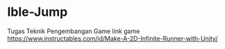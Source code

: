 # Ible-Jump
Tugas Teknik Pengembangan Game
link game https://www.instructables.com/id/Make-A-2D-Infinite-Runner-with-Unity/
